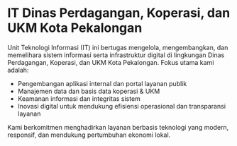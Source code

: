 # IT Dinas Perdagangan, Koperasi, dan UKM Kota Pekalongan

Unit Teknologi Informasi (IT) ini bertugas mengelola, mengembangkan, dan memelihara sistem informasi serta infrastruktur digital di lingkungan Dinas Perdagangan, Koperasi, dan UKM Kota Pekalongan. Fokus utama kami adalah:

- Pengembangan aplikasi internal dan portal layanan publik
- Manajemen data dan basis data koperasi & UKM
- Keamanan informasi dan integritas sistem
- Inovasi digital untuk mendukung efisiensi operasional dan transparansi layanan

Kami berkomitmen menghadirkan layanan berbasis teknologi yang modern, responsif, dan mendukung pertumbuhan ekonomi lokal.
